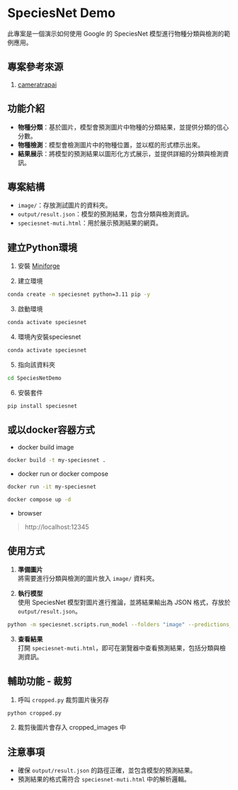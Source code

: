 # SpeciesNet Demo

此專案是一個演示如何使用 Google 的 SpeciesNet 模型進行物種分類與檢測的範例應用。

## 專案參考來源

1. [cameratrapai](https://github.com/google/cameratrapai)


## 功能介紹

- **物種分類**：基於圖片，模型會預測圖片中物種的分類結果，並提供分類的信心分數。
- **物種檢測**：模型會檢測圖片中的物種位置，並以框的形式標示出來。
- **結果展示**：將模型的預測結果以圖形化方式展示，並提供詳細的分類與檢測資訊。

## 專案結構

- `image/`：存放測試圖片的資料夾。
- `output/result.json`：模型的預測結果，包含分類與檢測資訊。
- `speciesnet-muti.html`：用於展示預測結果的網頁。

## 建立Python環境

1. 安裝 [Miniforge](https://github.com/conda-forge/miniforge/releases/latest/download/Miniforge3-Windows-x86_64.exe)

2. 建立環境

```bash
conda create -n speciesnet python=3.11 pip -y
```
3. 啟動環境

```bash
conda activate speciesnet
```

4. 環境內安裝speciesnet
```bash
conda activate speciesnet
```

5. 指向該資料夾
```bash
cd SpeciesNetDemo
```

6. 安裝套件
```bash
pip install speciesnet
```

## 或以docker容器方式

* docker build image
```bash
docker build -t my-speciesnet .
```

* docker run or docker compose
```bash
docker run -it my-speciesnet
```

```bash
docker compose up -d
```

* browser 

> http://localhost:12345

## 使用方式

1. **準備圖片**  
   將需要進行分類與檢測的圖片放入 `image/` 資料夾。

2. **執行模型**  
   使用 SpeciesNet 模型對圖片進行推論，並將結果輸出為 JSON 格式，存放於 `output/result.json`。

```bash
python -m speciesnet.scripts.run_model --folders "image" --predictions_json "output\result.json"
```

3. **查看結果**  
   打開 `speciesnet-muti.html`，即可在瀏覽器中查看預測結果，包括分類與檢測資訊。

## 輔助功能 - 裁剪

1. 呼叫 `cropped.py` 裁剪圖片後另存

```bash
python cropped.py
```

2. 裁剪後圖片會存入 cropped_images 中


## 注意事項

- 確保 `output/result.json` 的路徑正確，並包含模型的預測結果。
- 預測結果的格式需符合 `speciesnet-muti.html` 中的解析邏輯。

